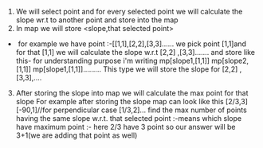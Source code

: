 1. We will select point and for every selected point we will calculate the slope wr.t to another point and store into the map
2. In map we will store <slope,that selected point>
*  for example we have point :-[[1,1],[2,2],[3,3]......
we pick point [1,1]and for that [1,1] we will calculate the slope
w.r.t [2,2] ,[3,3]....... and store like this-
for understanding purpose i'm writing
mp[slope1,[1,1]]
mp[slope2,[1,1]]
mp[slope1,[1,1]].........
This type we will store the slope for [2,2] , [3,3],....
3. After storing the slope into map we will calculate the max point for that slope
For example after storing the slope map can look like this
[2/3,3]
[-90,1]//for perpendicular case
[1/3,2]...
find the max number of points having the same slope w.r.t. that selected point :-means which slope have maximum point
:- here 2/3 have 3 point so our answer will be 3+1(we are adding that point as well)